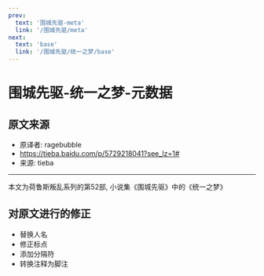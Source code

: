 ```yaml
---
prev:
  text: '围城先驱-meta'
  link: '/围城先驱/meta'
next:
  text: 'base'
  link: '/围城先驱/统一之梦/base'
---
```


# 围城先驱-统一之梦-元数据

## 原文来源

+ 原译者: ragebubble
+ <https://tieba.baidu.com/p/5729218041?see_lz=1#>
+ 来源: tieba

--------

本文为荷鲁斯叛乱系列的第52部, 小说集《围城先驱》中的《统一之梦》

## 对原文进行的修正

+ 替换人名
+ 修正标点
+ 添加分隔符
+ 转换注释为脚注
